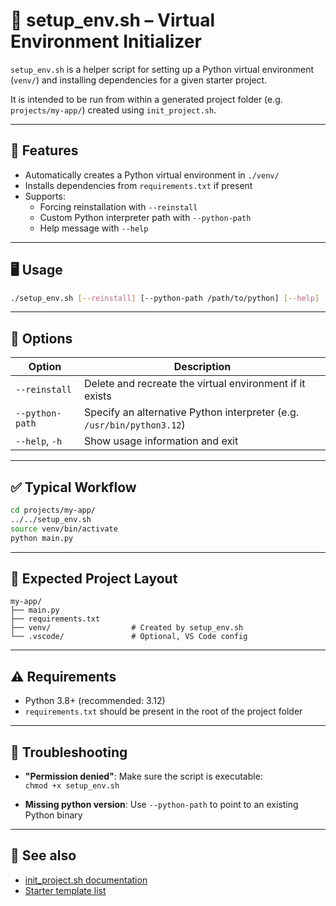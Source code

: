 # 🔧 setup_env.sh – Virtual Environment Initializer

`setup_env.sh` is a helper script for setting up a Python virtual environment (`venv/`) and installing dependencies for a given starter project.

It is intended to be run from within a generated project folder (e.g. `projects/my-app/`) created using `init_project.sh`.

---

## 🧩 Features

- Automatically creates a Python virtual environment in `./venv/`
- Installs dependencies from `requirements.txt` if present
- Supports:
  - Forcing reinstallation with `--reinstall`
  - Custom Python interpreter path with `--python-path`
  - Help message with `--help`

---

## 🖥️ Usage

```bash
./setup_env.sh [--reinstall] [--python-path /path/to/python] [--help]
```

---

## 📌 Options

| Option              | Description |
|---------------------|-------------|
| `--reinstall`       | Delete and recreate the virtual environment if it exists |
| `--python-path`     | Specify an alternative Python interpreter (e.g. `/usr/bin/python3.12`) |
| `--help`, `-h`      | Show usage information and exit |

---

## ✅ Typical Workflow

```bash
cd projects/my-app/
../../setup_env.sh
source venv/bin/activate
python main.py
```

---

## 📂 Expected Project Layout

```
my-app/
├── main.py
├── requirements.txt
├── venv/                  # Created by setup_env.sh
└── .vscode/               # Optional, VS Code config
```

---

## ⚠️ Requirements

- Python 3.8+ (recommended: 3.12)
- `requirements.txt` should be present in the root of the project folder

---

## 🐛 Troubleshooting

- **"Permission denied"**: Make sure the script is executable:  
  `chmod +x setup_env.sh`

- **Missing python version**: Use `--python-path` to point to an existing Python binary

---

## 🔗 See also

- [init_project.sh documentation](init_project.md)
- [Starter template list](templates.md)
